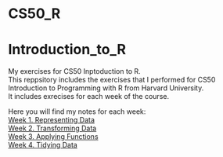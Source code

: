 # CS50_R
# Introduction_to_R
My exercises for CS50 Inptoduction to R.    
This reppsitory includes the exercises that I performed for CS50 Introduction to Programming with R from Harvard University.    
It includes exrecises for each week of the course.    

Here you will find my notes for each week:    
[Week 1. Representing Data](https://handy-cheque-8cd.notion.site/Representing-Data-358319a8d788404bb52e3ad34c67516f?pvs=4)     
[Week 2. Transforming Data](https://handy-cheque-8cd.notion.site/Transforming-Data-fc4360f70fee45348f91896c25b96495?pvs=4)      
[Week 3. Applying Functions](https://handy-cheque-8cd.notion.site/Applying-Functions-86790abc650e4265b434caa823531118?pvs=4)     
[Week 4. Tidying Data](https://handy-cheque-8cd.notion.site/Tidying-Data-f38343842ded48f0ad6c1ff3d678ca84?pvs=4)     

